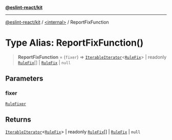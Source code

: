[**@eslint-react/kit**](../../README.md)

***

[@eslint-react/kit](../../README.md) / [\<internal\>](../README.md) / ReportFixFunction

# Type Alias: ReportFixFunction()

> **ReportFixFunction** = (`fixer`) => [`IterableIterator`](../interfaces/IterableIterator.md)\<[`RuleFix`](../interfaces/RuleFix.md)\> \| readonly [`RuleFix`](../interfaces/RuleFix.md)[] \| [`RuleFix`](../interfaces/RuleFix.md) \| `null`

## Parameters

### fixer

[`RuleFixer`](../interfaces/RuleFixer.md)

## Returns

[`IterableIterator`](../interfaces/IterableIterator.md)\<[`RuleFix`](../interfaces/RuleFix.md)\> \| readonly [`RuleFix`](../interfaces/RuleFix.md)[] \| [`RuleFix`](../interfaces/RuleFix.md) \| `null`
